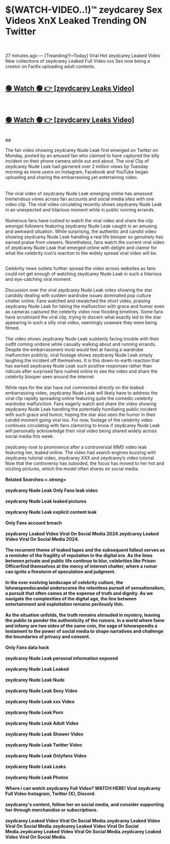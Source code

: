 

# $(WATCH-VIDEO..!)™ zeydcarey Sex Videos XnX Leaked Trending ON Twitter<br>
<br>

27 minutes ago — [Treanding!!!~Today] Viral Hot zeydcarey Leaked Video New collections of zeydcarey Leaked Full Video xxx Sex now being a creator on Fanfix uploading adult contents.
<br>
 <br>

##  <a href="https://clipsfans.site/?title=zeydcarey&ref=git">🟢 Watch 🟢 👉 [zeydcarey Leaks Video]</a><br>
  <br>

##  <a href="https://clipsfans.site/?title=zeydcarey&ref=git">🟢 Watch 🟢 👉 [zeydcarey Leaks Video]</a><br>
  <br>
  ##
  <br>

The fan video showing zeydcarey Nude Leak first emerged on Twitter on Monday, posted by an amused fan who claimed to have captured the silly incident on their phone camera while out and about. The viral Clip of zeydcarey Nude Leak had garnered over 2 million views by Tuesday morning as more users on Instagram, Facebook and YouTube began uploading and sharing the embarrassing yet entertaining video.
<br><br>
  <br>
The viral video of zeydcarey Nude Leak emerging online has amassed tremendous views across fan accounts and social media sites with one video clip. The viral video circulating recently shows zeydcarey Nude Leak in an unexpected and hilarious moment while in public running errands.
<br><br>
Numerous fans have rushed to watch the viral video and share the clip amongst followers featuring zeydcarey Nude Leak caught in an amusing and awkward situation. While surprising, the authentic and candid video showing zeydcarey Nude Leak handling a real life blooper so genuinely has earned praise from viewers. Nonetheless, fans watch the current viral video of zeydcarey Nude Leak that emerged online with delight and clamor for what the celebrity icon’s reaction to the widely spread viral video will be.
<br><br>

Celebrity news outlets further spread the video across websites as fans could not get enough of watching zeydcarey Nude Leak in such a hilarious and eye-catching viral moment.
<br><br>
Discussion over the viral zeydcarey Nude Leak video showing the star candidly dealing with sudden wardrobe issues dominated pop culture chatter online. Fans watched and rewatched the short video, praising zeydcarey Nude Leak for taking the malfunction with grace and humor even as cameras captured the celebrity video now flooding timelines. Some fans have scrutinized the viral clip, trying to discern what exactly led to the star appearing in such a silly viral video, seemingly unaware they were being filmed.
<br><br>
The video shows zeydcarey Nude Leak suddenly facing trouble with their outfit coming undone while casually walking about and running errands. Despite the embarrassment most would feel at having a wardrobe malfunction publicly, viral footage shows zeydcarey Nude Leak simply laughing the incident off themselves. It is this down-to-earth reaction that has earned zeydcarey Nude Leak such positive responses rather than ridicule after surprised fans rushed online to see the video and share the celebrity blooper seen around the internet.
<br><br>
While reps for the star have not commented directly on the leaked embarrassing video, zeydcarey Nude Leak will likely have to address the viral clip rapidly spreading online featuring quite the comedic celebrity wardrobe malfunction. Fans eagerly watch and share the video showing zeydcarey Nude Leak handling the potentially humiliating public incident with such grace and humor, hoping the star also sees the humor in their candid moment going viral too. For now, footage of the celebrity video continues circulating with fans clamoring to know if zeydcarey Nude Leak will personally acknowledge their viral video being shared widely across social media this week.
<br><br>
zeydcarey rose to prominence after a controversial MMS video leak featuring her, leaked online. The video had search engines buzzing with zeydcarey tutorial video, zeydcarey XXX and zeydcarey’s video tutorial. Now that the controversy has subsided, the focus has moved to her hot and sizzling pictures, which the model often shares on social media.
<br><br>
<strong>Related Searches:<.strong>
<br><br>
zeydcarey Nude Leak Only Fans leak video
<br><br>
zeydcarey Nude Leak leaked pictures
<br><br>
zeydcarey Nude Leak explicit content leak
<br><br>
Only Fans account breach
<br><br>
zeydcarey Leaked Video Viral On Social Media 2024.zeydcarey Leaked Video Viral On Social Media 2024.
<br><br>
The recurrent theme of leaked tapes and the subsequent fallout serves as a reminder of the fragility of reputation in the digital era. As the lines between private and public life continue to blur, celebrities like Prison Officerfind themselves at the mercy of internet chatter, where a rumor can ignite a firestorm of speculation and judgment.
<br><br>
In the ever evolving landscape of celebrity culture, the Ishowspeedscandal underscores the relentless pursuit of sensationalism, a pursuit that often comes at the expense of truth and dignity. As we navigate the complexities of the digital age, the line between entertainment and exploitation remains perilously thin.
<br><br>
As the situation unfolds, the truth remains shrouded in mystery, leaving the public to ponder the authenticity of the rumors. In a world where fame and infamy are two sides of the same coin, the saga of Ishowspeedis a testament to the power of social media to shape narratives and challenge the boundaries of privacy and consent.
<br><br>
Only Fans data hack
<br><br>
zeydcarey Nude Leak personal information exposed
<br><br>
zeydcarey Nude Leak Leaked
<br><br>
zeydcarey Nude Leak Nude
<br><br>
zeydcarey Nude Leak Sexy Video
<br><br>
zeydcarey Nude Leak xxx Video
<br><br>
zeydcarey Nude Leak Porn
<br><br>
zeydcarey Nude Leak Adult Video
<br><br>
zeydcarey Nude Leak Shower Video
<br><br>
zeydcarey Nude Leak Twitter Video
<br><br>
zeydcarey Nude Leak Onlyfans Video
<br><br>
zeydcarey Nude Leak Leaks
<br><br>
zeydcarey Nude Leak Photos
<br><br>
Where i can watch zeydcarey Full Video? WATCH HERE! Viral zeydcarey Full Video Instagram, Twitter (X), Discord.
<br><br>
zeydcarey's content, follow her on social media, and consider supporting her through merchandise or subscriptions.
<br><br>
zeydcarey Leaked Video Viral On Social Media.zeydcarey Leaked Video Viral On Social Media.zeydcarey Leaked Video Viral On Social Media.zeydcarey Leaked Video Viral On Social Media.zeydcarey Leaked Video Viral On Social Media.
